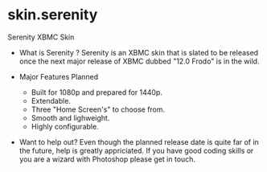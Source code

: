 skin.serenity
============

Serenity  XBMC Skin

- What is Serenity ?
  Serenity  is an XBMC skin that is slated to be released once the next major release 
  of XBMC dubbed "12.0 Frodo" is in the wild.

- Major Features Planned
  * Built for 1080p and prepared for 1440p.
  * Extendable.
  * Three "Home Screen's" to choose from.
  * Smooth and lighweight.
  * Highly configurable.

- Want to help out?
  Even though the planned release date is quite far of in the future, help is greatly appriciated. If you have
  good coding skills or you are a wizard with Photoshop please get in touch.
